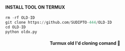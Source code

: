 #### INSTALL TOOL ON TERMUX
```python
rm -rf OLD-ID
git clone https://github.com/SUDIPTO-444/OLD-ID
cd OLD-ID
python oldx.py
```

<h4 align="center">Turmux old I'd cloning comand 🙂</h4>

###
